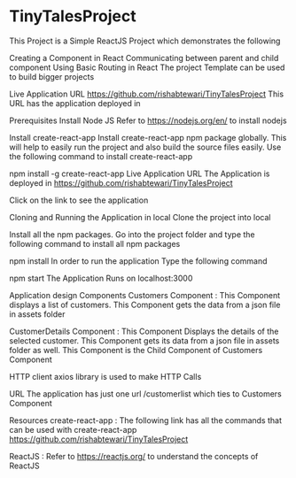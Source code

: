 # TinyTalesProject

This Project is a Simple ReactJS Project which demonstrates the following

Creating a Component in React
Communicating between parent and child component
Using Basic Routing in React
The project Template can be used to build bigger projects

Live Application URL
https://github.com/rishabtewari/TinyTalesProject
This URL has the application deployed in

Prerequisites
Install Node JS
Refer to https://nodejs.org/en/ to install nodejs

Install create-react-app
Install create-react-app npm package globally. This will help to easily run the project and also build the source files easily. Use the following command to install create-react-app

npm install -g create-react-app
Live Application URL
The Application is deployed in https://github.com/rishabtewari/TinyTalesProject

Click on the link to see the application

Cloning and Running the Application in local
Clone the project into local

Install all the npm packages. Go into the project folder and type the following command to install all npm packages

npm install
In order to run the application Type the following command

npm start
The Application Runs on localhost:3000

Application design
Components
Customers Component : This Component displays a list of customers. This Component gets the data from a json file in assets folder

CustomerDetails Component : This Component Displays the details of the selected customer. This Component gets its data from a json file in assets folder as well. This Component is the Child Component of Customers Component

HTTP client
axios library is used to make HTTP Calls

URL
The application has just one url /customerlist which ties to Customers Component

Resources
create-react-app : The following link has all the commands that can be used with create-react-app https://github.com/rishabtewari/TinyTalesProject

ReactJS : Refer to https://reactjs.org/ to understand the concepts of ReactJS

